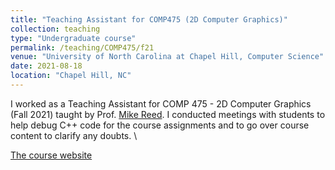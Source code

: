 ```yaml
---
title: "Teaching Assistant for COMP475 (2D Computer Graphics)"
collection: teaching
type: "Undergraduate course"
permalink: /teaching/COMP475/f21
venue: "University of North Carolina at Chapel Hill, Computer Science"
date: 2021-08-18
location: "Chapel Hill, NC"
---
```


I worked as a Teaching Assistant for COMP 475 - 2D Computer Graphics (Fall 2021) taught by Prof. [Mike Reed](https://cs.unc.edu/person/mike-reed). I conducted meetings with students to help debug C++ code for the course assignments and to go over course content to clarify any doubts. \

[The course website](https://mikerreed.github.io/f21)
